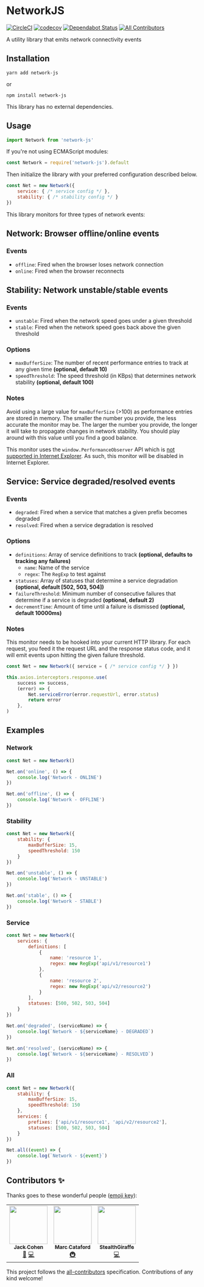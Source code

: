 # NetworkJS
[![CircleCI](https://circleci.com/gh/tophat/networkjs.svg?style=svg)](https://circleci.com/gh/tophat/networkjs)
[![codecov](https://codecov.io/gh/tophat/networkjs/branch/master/graph/badge.svg)](https://codecov.io/gh/tophat/networkjs)
[![Dependabot Status](https://api.dependabot.com/badges/status?host=github&repo=tophat/networkjs)](https://dependabot.com)
[![All Contributors](https://img.shields.io/badge/all_contributors-2-orange.svg?style=flat)](#contributors)

A utility library that emits network connectivity events

## Installation

```
yarn add network-js
```

or

```
npm install network-js
```

This library has no external dependencies.

## Usage

```javascript
import Network from 'network-js'
```

If you're not using ECMAScript modules:

```javascript
const Network = require('network-js').default
```

Then initialize the library with your preferred configuration described below.

```javascript
const Net = new Network({
    service: { /* service config */ },
    stability: { /* stability config */ }
})
```

This library monitors for three types of network events:

## Network: Browser offline/online events

### Events

- `offline`: Fired when the browser loses network connection
- `online`: Fired when the browser reconnects

## Stability: Network unstable/stable events

### Events

- `unstable`: Fired when the network speed goes under a given threshold
- `stable`: Fired when the network speed goes back above the given threshold

### Options

- `maxBufferSize`: The number of recent performance entries to track at any given time **(optional, default 10)**<br />
- `speedThreshold`: The speed threshold (in KBps) that determines network stability **(optional, default 100)**<br />

### Notes

Avoid using a large value for `maxBufferSize` (>100) as performance entries are stored in memory. The smaller the number you provide, the less accurate the monitor may be. The larger the number you provide, the longer it will take to propagate changes in network stability. You should play around with this value until you find a good balance.

This monitor uses the `window.PerformanceObserver` API which is [not supported in Internet Explorer](https://caniuse.com/#feat=mdn-api_performanceobserver). As such, this monitor will be disabled in Internet Explorer.

## Service: Service degraded/resolved events

### Events

- `degraded`: Fired when a service that matches a given prefix becomes degraded
- `resolved`: Fired when a service degradation is resolved

### Options

- `definitions`: Array of service definitions to track **(optional, defaults to tracking any failures)**<br />
    - `name`: Name of the service
    - `regex`: The `RegExp` to test against
- `statuses`: Array of statuses that determine a service degradation **(optional, default [502, 503, 504])**<br />
- `failureThreshold`: Minimum number of consecutive failures that determine if a service is degraded **(optional, default 2)**<br />
- `decrementTime`: Amount of time until a failure is dismissed **(optional, default 10000ms)**<br />

### Notes

This monitor needs to be hooked into your current HTTP library. For each request, you feed it the request URL and the response status code, and it will emit events upon hitting the given failure threshold.

```javascript
const Net = new Network({ service = { /* service config */ } })

this.axios.interceptors.response.use(
    success => success,
    (error) => {
        Net.serviceError(error.requestUrl, error.status)
        return error
    },
)
```

## Examples

### Network

```javascript
const Net = new Network()

Net.on('online', () => {
    console.log('Network - ONLINE')
})

Net.on('offline', () => {
    console.log('Network - OFFLINE')
})
```

### Stability

```javascript
const Net = new Network({
    stability: {
        maxBufferSize: 15,
        speedThreshold: 150
    }
})

Net.on('unstable', () => {
    console.log('Network - UNSTABLE')
})

Net.on('stable', () => {
    console.log('Network - STABLE')
})
```

### Service

```javascript
const Net = new Network({
    services: {
        definitions: [
            {
                name: 'resource 1',
                regex: new RegExp('api/v1/resource1')
            },
            {
                name: 'resource 2',
                regex: new RegExp('api/v2/resource2')
            }
        ],
        statuses: [500, 502, 503, 504]
    }
})

Net.on('degraded', (serviceName) => {
    console.log(`Network - ${serviceName} - DEGRADED`)
})

Net.on('resolved', (serviceName) => {
    console.log(`Network - ${serviceName} - RESOLVED`)
})
```

### All

```javascript
const Net = new Network({
    stability: {
        maxBufferSize: 15,
        speedThreshold: 150
    },
    services: {
        prefixes: ['api/v1/resource1', 'api/v2/resource2'],
        statuses: [500, 502, 503, 504]
    }
})

Net.all((event) => {
    console.log(`Network - ${event}`)
})
```

## Contributors ✨

Thanks goes to these wonderful people ([emoji key](https://allcontributors.org/docs/en/emoji-key)):

<!-- ALL-CONTRIBUTORS-LIST:START - Do not remove or modify this section -->
<!-- prettier-ignore-start -->
<!-- markdownlint-disable -->
<table>
  <tr>
    <td align="center"><a href="https://github.com/jackcohen5"><img src="https://avatars3.githubusercontent.com/u/8365264?v=4" width="100px;" alt=""/><br /><sub><b>Jack Cohen</b></sub></a><br /><a href="#ideas-jackcohen5" title="Ideas, Planning, & Feedback">🤔</a> <a href="https://github.com/tophat/networkjs/commits?author=jackcohen5" title="Code">💻</a></td>
    <td align="center"><a href="https://mcataford.github.io"><img src="https://avatars2.githubusercontent.com/u/6210361?v=4" width="100px;" alt=""/><br /><sub><b>Marc Cataford</b></sub></a><br /><a href="#infra-mcataford" title="Infrastructure (Hosting, Build-Tools, etc)">🚇</a></td>
    <td align="center"><a href="https://github.com/StealthGiraffe"><img src="https://avatars0.githubusercontent.com/u/23384568?v=4" width="100px;" alt=""/><br /><sub><b>StealthGiraffe</b></sub></a><br /><a href="https://github.com/tophat/networkjs/commits?author=StealthGiraffe" title="Code">💻</a></td>
  </tr>
</table>

<!-- markdownlint-enable -->
<!-- prettier-ignore-end -->
<!-- ALL-CONTRIBUTORS-LIST:END -->

This project follows the [all-contributors](https://github.com/all-contributors/all-contributors) specification. Contributions of any kind welcome!